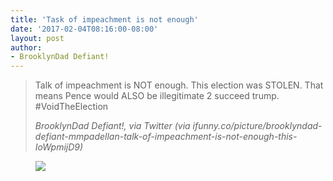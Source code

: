 ```yaml
---
title: 'Task of impeachment is not enough'
date: '2017-02-04T08:16:00-08:00'
layout: post
author:
- BrooklynDad Defiant!
---
```


> Talk of impeachment is NOT enough. This election was STOLEN. That means Pence would ALSO be illegitimate 2 succeed trump. #VoidTheElection
>
> <cite>BrooklynDad Defiant!, via Twitter (via ifunny.co/picture/brooklyndad-defiant-mmpadellan-talk-of-impeachment-is-not-enough-this-IoWpmijD9)</cite>

<figure>
<img src="/Impeachment-Chronicles/wp-content/uploads/2022/12/20170204-bdd.jpg">
</figure>
